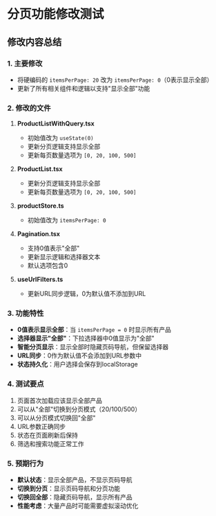 # 分页功能修改测试

## 修改内容总结

### 1. 主要修改
- 将硬编码的 `itemsPerPage: 20` 改为 `itemsPerPage: 0`（0表示显示全部）
- 更新了所有相关组件和逻辑以支持"显示全部"功能

### 2. 修改的文件
1. **ProductListWithQuery.tsx**
   - 初始值改为 `useState(0)`
   - 更新分页逻辑支持显示全部
   - 更新每页数量选项为 `[0, 20, 100, 500]`

2. **ProductList.tsx**
   - 更新分页逻辑支持显示全部
   - 更新每页数量选项为 `[0, 20, 100, 500]`

3. **productStore.ts**
   - 初始值改为 `itemsPerPage: 0`

4. **Pagination.tsx**
   - 支持0值表示"全部"
   - 更新显示逻辑和选择器文本
   - 默认选项包含0

5. **useUrlFilters.ts**
   - 更新URL同步逻辑，0为默认值不添加到URL

### 3. 功能特性
- **0值表示显示全部**：当 `itemsPerPage = 0` 时显示所有产品
- **选择器显示"全部"**：下拉选择器中0值显示为"全部"
- **智能分页显示**：显示全部时隐藏页码导航，但保留选择器
- **URL同步**：0作为默认值不会添加到URL参数中
- **状态持久化**：用户选择会保存到localStorage

### 4. 测试要点
1. 页面首次加载应该显示全部产品
2. 可以从"全部"切换到分页模式（20/100/500）
3. 可以从分页模式切换回"全部"
4. URL参数正确同步
5. 状态在页面刷新后保持
6. 筛选和搜索功能正常工作

### 5. 预期行为
- **默认状态**：显示全部产品，不显示页码导航
- **切换到分页**：显示页码导航和分页功能
- **切换回全部**：隐藏页码导航，显示所有产品
- **性能考虑**：大量产品时可能需要虚拟滚动优化
